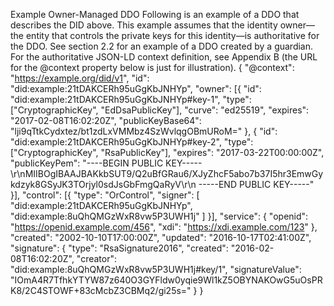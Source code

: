 Example Owner-Managed DDO Following is an example of a DDO that describes the
DID above. This example assumes that the identity owner—the entity that
controls the private keys for this identity—is authoritative for the DDO. See
section 2.2 for an example of a DDO created by a guardian. For the
authoritative JSON-LD context definition, see Appendix B (the URL for the
@context property below is just for illustration). { "@context":
"https://example.org/did/v1", "id": "did:example:21tDAKCERh95uGgKbJNHYp",
"owner": [{ "id": "did:example:21tDAKCERh95uGgKbJNHYp#key-1", "type":
["CryptographicKey", "EdDsaPublicKey"], "curve": "ed25519", "expires":
"2017-02-08T16:02:20Z", "publicKeyBase64":
"lji9qTtkCydxtez/bt1zdLxVMMbz4SzWvlqgOBmURoM=" }, { "id":
"did:example:21tDAKCERh95uGgKbJNHYp#key-2", "type": ["CryptographicKey",
"RsaPublicKey"], "expires": "2017-03-22T00:00:00Z", "publicKeyPem": "----BEGIN
PUBLIC
KEY-----\r\nMIIBOgIBAAJBAKkbSUT9/Q2uBfGRau6/XJyZhcF5abo7b37I5hr3EmwGykdzyk8GSyJK3TOrjyl0sdJsGbFmgQaRyV\r\n
-----END PUBLIC KEY-----" }], "control": [{ "type": "OrControl", "signer": [
"did:example:21tDAKCERh95uGgKbJNHYp", "did:example:8uQhQMGzWxR8vw5P3UWH1j" ]
}], "service": { "openid": "https://openid.example.com/456", "xdi":
"https://xdi.example.com/123" }, "created": "2002-10-10T17:00:00Z", "updated":
"2016-10-17T02:41:00Z", "signature": { "type": "RsaSignature2016", "created":
"2016-02-08T16:02:20Z", "creator": "did:example:8uQhQMGzWxR8vw5P3UWH1j#key/1",
"signatureValue":
"IOmA4R7TfhkYTYW87z640O3GYFldw0yqie9Wl1kZ5OBYNAKOwG5uOsPRK8/2C4STOWF+83cMcbZ3CBMq2/gi25s="
} }


